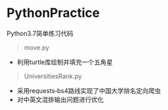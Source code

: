 # PythonPractice
Python3.7简单练习代码
> move.py
- 利用turtle库绘制并填充一个五角星

> UniversitiesRank.py
- 采用requests‐bs4路线实现了中国大学排名定向爬虫
- 对中英文混排输出问题进行优化
